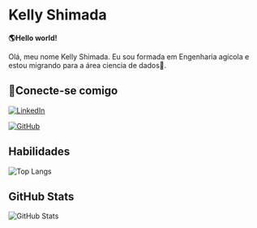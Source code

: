 # Kelly Shimada
**🌎Hello world!**

Olá, meu nome Kelly Shimada. Eu sou formada em Engenharia agícola e estou migrando para a área ciencia de dados🎲.  


## 🔗Conecte-se comigo
[![LinkedIn](https://img.shields.io/badge/LinkedIn-000?style=for-the-badge&logo=linkedin&logoColor=0E76A8)](https://www.linkedin.com/in/kellyshimada/)

[![GitHub](https://img.shields.io/badge/LinkedIn-000?style=for-the-badge&logo=github&logoColor=0E76A8)](https://github.com/keshi01)



## Habilidades

![Top Langs](https://github-readme-stats-git-masterrstaa-rickstaa.vercel.app/api/top-langs/?username=keshi01&bg_color=000&border_color=30A3DC&title_color=E94D5F&text_color=FFF)

## GitHub Stats

![GitHub Stats](https://github-readme-stats.vercel.app/api?username=keshi01&theme=transparent&bg_color=000&border_color=30A3DC&show_icons=true&icon_color=30A3DC&title_color=E94D5F&text_color=FFF)

